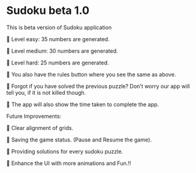 # Sudoku beta 1.0

This is beta version of Sudoku application

 Level easy: 35 numbers are generated.

 Level medium: 30 numbers are generated.

 Level hard: 25 numbers are generated.

 You also have the rules button where you see the same as above.

 Forgot if you have solved the previous puzzle? Don’t worry our app will tell you, if it is not killed though.

 The app will also show the time taken to complete the app.

Future Improvements:

 Clear alignment of grids.

 Saving the game status. (Pause and Resume the game).

 Providing solutions for every sudoku puzzle.

 Enhance the UI with more animations and Fun.!!
